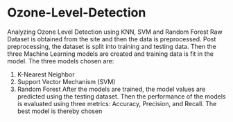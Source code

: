 # Ozone-Level-Detection
Analyzing Ozone Level Detection using KNN, SVM and Random Forest
Raw Dataset is obtained from the site and then the data is
preprocessed. Post preprocessing, the dataset is split into training and
testing data. Then the three Machine Learning models are created and
training data is fit in the model. The three models chosen are:
1. K-Nearest Neighbor
2. Support Vector Mechanism (SVM)
3. Random Forest
After the models are trained, the model values are predicted using the
testing dataset. Then the performance of the models is evaluated using
three metrics: Accuracy, Precision, and Recall. The best model is
thereby chosen
